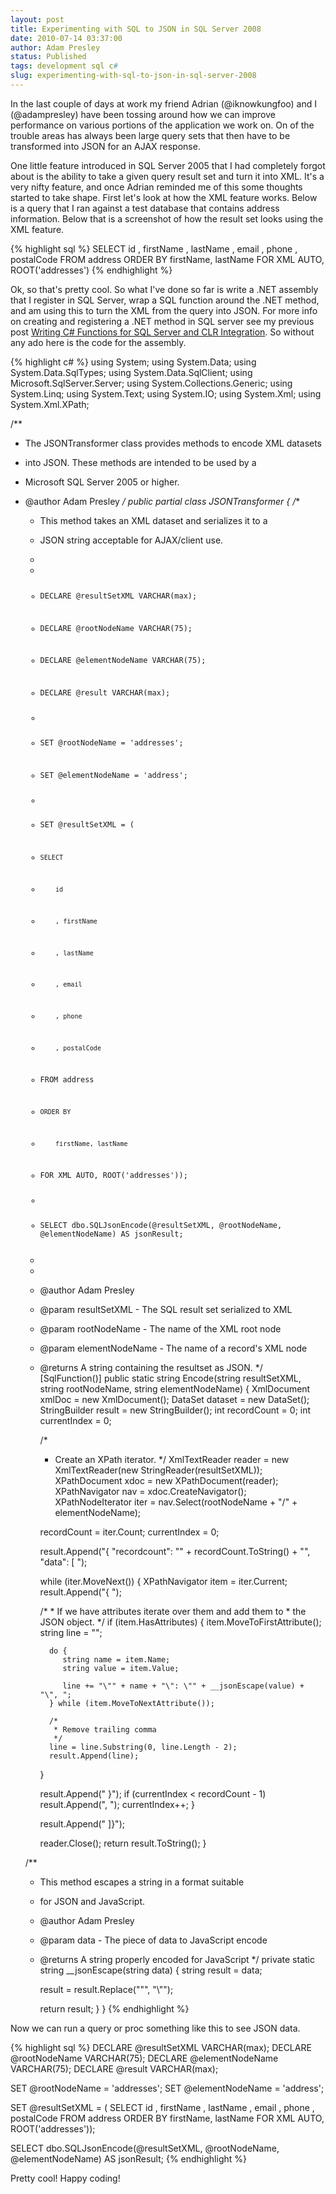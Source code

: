 ```yaml
---
layout: post
title: Experimenting with SQL to JSON in SQL Server 2008
date: 2010-07-14 03:37:00
author: Adam Presley
status: Published
tags: development sql c#
slug: experimenting-with-sql-to-json-in-sql-server-2008
---
```

In the last couple of days at work my friend Adrian (@iknowkungfoo) and
I (@adampresley) have been tossing around how we can improve performance
on various portions of the application we work on. On of the trouble
areas has always been large query sets that then have to be transformed
into JSON for an AJAX response.   
  
One little feature introduced in SQL Server 2005 that I had completely
forgot about is the ability to take a given query result set and turn it
into XML. It's a very nifty feature, and once Adrian reminded me of this
some thoughts started to take shape. First let's look at how the XML
feature works. Below is a query that I ran against a test database that
contains address information. Below that is a screenshot of how the
result set looks using the XML feature.  

{% highlight sql %}
SELECT
   id
   , firstName
   , lastName
   , email
   , phone
   , postalCode
FROM address
ORDER BY
   firstName, lastName 
FOR XML AUTO, ROOT('addresses')
{% endhighlight %}

Ok, so that's pretty cool. So what I've done so far is write a .NET
assembly that I register in SQL Server, wrap a SQL function around the
.NET method, and am using this to turn the XML from the query into JSON.
For more info on creating and registering a .NET method in SQL server
see my previous post [Writing C# Functions for SQL Server and CLR
Integration](http://blog.adampresley.com/2009/writing-csharp-functions-for-sql-server-and-clr-integration/).
So without any ado here is the code for the assembly.  

{% highlight c# %}
using System;
using System.Data;
using System.Data.SqlTypes;
using System.Data.SqlClient;
using Microsoft.SqlServer.Server;
using System.Collections.Generic;
using System.Linq;
using System.Text;
using System.IO;
using System.Xml;
using System.Xml.XPath;

/**
 * The JSONTransformer class provides methods to encode XML datasets
 * into JSON. These methods are intended to be used by a 
 * Microsoft SQL Server 2005 or higher.
 * @author Adam Presley
 */
public partial class JSONTransformer
{
   /**
    * This method takes an XML dataset and serializes it to a 
    * JSON string acceptable for AJAX/client use.
    * 
    * <code>
    * DECLARE @resultSetXML VARCHAR(max);
    * DECLARE @rootNodeName VARCHAR(75);
    * DECLARE @elementNodeName VARCHAR(75);
    * DECLARE @result VARCHAR(max);
    * 
    * SET @rootNodeName = 'addresses';
    * SET @elementNodeName = 'address';
    * 
    * SET @resultSetXML = (
    *     SELECT
    *         id
    *         , firstName
    *         , lastName
    *         , email
    *         , phone
    *         , postalCode
    * FROM address
    *     ORDER BY
    *         firstName, lastName 
    * FOR XML AUTO, ROOT('addresses'));
    *     
    * SELECT dbo.SQLJsonEncode(@resultSetXML, @rootNodeName, @elementNodeName) AS jsonResult;
    * </code>
    * 
    * @author Adam Presley
    * @param resultSetXML - The SQL result set serialized to XML
    * @param rootNodeName - The name of the XML root node
    * @param elementNodeName - The name of a record's XML node
    * @returns A string containing the resultset as JSON.
    */
   [SqlFunction()]
   public static string Encode(string resultSetXML, string rootNodeName, string elementNodeName) {
      XmlDocument xmlDoc = new XmlDocument();
      DataSet dataset = new DataSet();
      StringBuilder result = new StringBuilder();
      int recordCount = 0;
      int currentIndex = 0;

      /*
       * Create an XPath iterator.
       */
      XmlTextReader reader = new XmlTextReader(new StringReader(resultSetXML));
      XPathDocument xdoc = new XPathDocument(reader);
      XPathNavigator nav = xdoc.CreateNavigator();
      XPathNodeIterator iter = nav.Select(rootNodeName + "/" + elementNodeName);

      recordCount = iter.Count;
      currentIndex = 0;

      result.Append("{ \"recordcount\": \"" + recordCount.ToString() + "\", \"data\": [ ");

      while (iter.MoveNext()) {
         XPathNavigator item = iter.Current;
         result.Append("{ ");

         /*
          * If we have attributes iterate over them and add them to
          * the JSON object.
          */
         if (item.HasAttributes) {
            item.MoveToFirstAttribute();
            string line = "";

            do {
               string name = item.Name;
               string value = item.Value;

               line += "\"" + name + "\": \"" + __jsonEscape(value) + "\", ";
            } while (item.MoveToNextAttribute());

            /*
             * Remove trailing comma
             */
            line = line.Substring(0, line.Length - 2);
            result.Append(line);
         }

         result.Append(" }");
         if (currentIndex < recordCount - 1) result.Append(", ");
         currentIndex++;
      }

      result.Append(" ]}");

      reader.Close();
      return result.ToString();
   }

   /**
    * This method escapes a string in a format suitable
    * for JSON and JavaScript.
    * @author Adam Presley
    * @param data - The piece of data to JavaScript encode
    * @returns A string properly encoded for JavaScript
    */
   private static string __jsonEscape(string data) {
      string result = data;

      result = result.Replace("\"", "\\\"");

      return result;
   }
}
{% endhighlight %}

Now we can run a query or proc something like this to see JSON data.

{% highlight sql %}
DECLARE @resultSetXML VARCHAR(max);
DECLARE @rootNodeName VARCHAR(75);
DECLARE @elementNodeName VARCHAR(75);
DECLARE @result VARCHAR(max);

SET @rootNodeName = 'addresses';
SET @elementNodeName = 'address';

SET @resultSetXML = (
   SELECT
      id
      , firstName
      , lastName
      , email
      , phone
      , postalCode
   FROM address
   ORDER BY
      firstName, lastName 
   FOR XML AUTO, ROOT('addresses'));

SELECT dbo.SQLJsonEncode(@resultSetXML, @rootNodeName, @elementNodeName) AS jsonResult;
{% endhighlight %}

Pretty cool! Happy coding!
